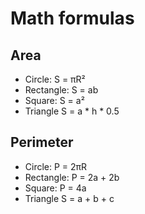 # Math formulas
## Area
- Circle: S = πR²
- Rectangle: S = ab
- Square: S = a²
- Triangle S = a * h * 0.5
## Perimeter
- Circle: P = 2πR
- Rectangle: P = 2a + 2b
- Square: P = 4a
- Triangle S = a + b + c

